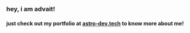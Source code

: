 
### hey, i am advait!
#### just check out my portfolio at [astro-dev.tech](https://astro-dev.tech) to know more about me!
